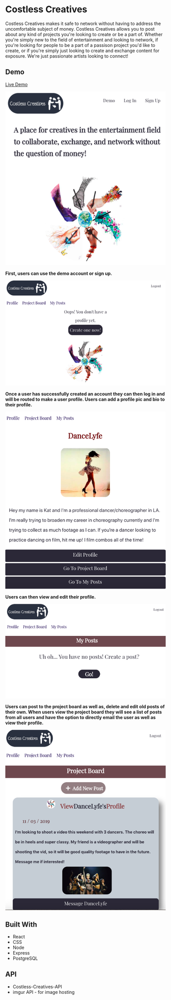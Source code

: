 # **Costless Creatives**

Costless Creatives makes it safe to network without having to address the uncomfortable subject of money. Costless Creatives allows you to post about any kind of projects you're looking to create or be a part of. Whether you're simply new to the field of entertainment and looking to network, if you're looking for people to be a part of a passison project you'd like to create, or if you're simply just looking to create and exchange content for exposure. We're just passionate artists looking to connect!

## **Demo**

[Live Demo](https://costless-creatives.pratttarin.now.sh/)

![Costless Creatives screenshot](/src/images/landing.png)

**First, users can use the demo account or sign up.**

![Costless Creatives screenshot](/src/images/newprofile.png)

**Once a user has successfully created an account they can then log in and will be routed to make a user profile. Users can add a profile pic and bio to their profile.**

![Costless Creatives screenshot](/src/images/myprofile.png)

**Users can then view and edit their profile.**

![Costless Creatives screenshot](/src/images/newpost.png)

**Users can post to the project board as well as, delete and edit old posts of their own. When users view the project board they will see a list of posts from all users and have the option to directly email the user as well as view their profile.** 

![Costless Creatives screenshot](/src/images/projectboard.png)

## **Built With**
* React
* CSS
* Node
* Express
* PostgreSQL

## **API**
* Costless-Creatives-API
* imgur API - for image hosting
